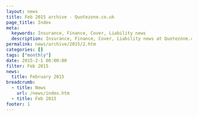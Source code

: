 ```yaml
---
layout: news
title: Feb 2015 archive - Quotezone.co.uk
page_title: Index
meta:
  keywords: Insurance, Finance, Cover, Liability news
  description: Insurance, Finance, Cover, Liability news at Quotezone.co.uk.
permalink: news/archive/2015/2.htm
categories: []
tags: ["monthly"]
date: 2015-2-1 00:00:00
filter: Feb 2015
news:
  title: February 2015
breadcrumb:
  - title: News
    url: /news/index.htm
  - title: Feb 2015
footer: 1
---
```


